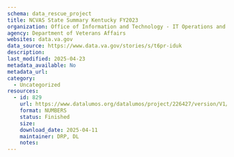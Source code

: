 ```yaml
---
schema: data_rescue_project 
title: NCVAS State Summary Kentucky FY2023
organization: Office of Information and Technology - IT Operations and Services (ITOPS)
agency: Department of Veterans Affairs
websites: data.va.gov
data_source: https://www.data.va.gov/stories/s/t6pr-iduk
description: 
last_modified: 2025-04-23
metadata_available: No
metadata_url: 
category:
  - Uncategorized
resources:
  - id: 829
    url: https://www.datalumos.org/datalumos/project/226427/version/V1/view
    format: NUMBERS
    status: Finished
    size: 
    download_date: 2025-04-11
    maintainer: DRP, DL
    notes: 
---
```

